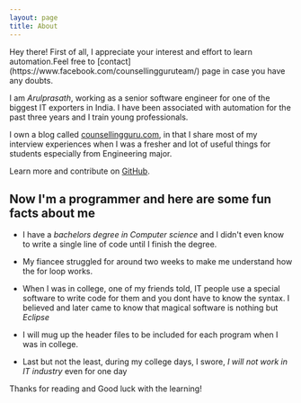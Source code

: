 ```yaml
---
layout: page
title: About
---
```


<p class="message">
Hey there! First of all, I appreciate your interest and effort to learn automation.Feel free to [contact](https://www.facebook.com/counsellingguruteam/) page in case you have any doubts.
</p>

I am *Arulprasath*, working as a senior software engineer for one of the biggest IT exporters in India. I have been associated with automation for the past three years and I train young professionals.

I own a blog called [counsellingguru.com](http://counsellingguru.com), in that I share most of my interview experiences when I was a fresher and lot of useful things for students especially from Engineering major.

Learn more and contribute on [GitHub](https://github.com/Arulprasath36/TestAutomationExamples).

## Now I'm a programmer and here are some fun facts about me

* I have a *bachelors degree in Computer science* and I didn't even know to write a single line of code until I finish the degree. 

* My fiancee struggled for around two weeks to make me understand how the for loop works.

* When I was in college, one of my friends told, IT people use a special software to write code for them and you dont have to know the syntax. I believed and later came to know that magical software is nothing but *Eclipse*

* I will mug up the header files to be included for each program when I was in college.

* Last but not the least, during my college days, I swore, *I will not work in IT industry* even for one day

Thanks for reading and Good luck with the learning!
